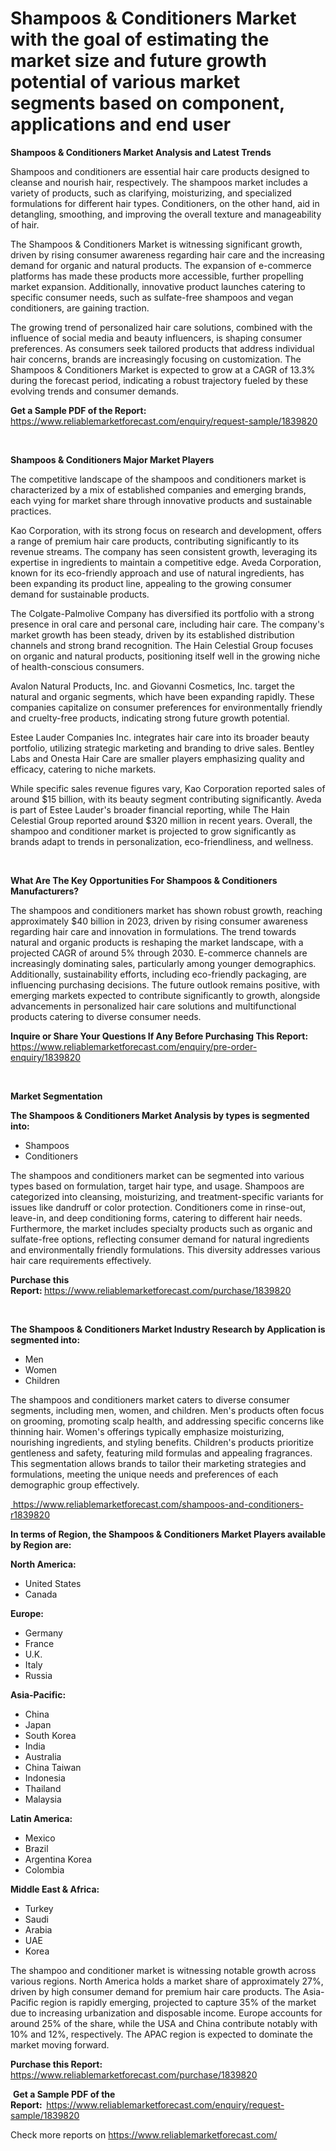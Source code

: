 <p><h1>Shampoos & Conditioners Market with the goal of estimating the market size and future growth potential of various market segments based on component, applications and end user</h1></p><p><strong>Shampoos & Conditioners Market Analysis and Latest Trends</strong></p>
<p><p>Shampoos and conditioners are essential hair care products designed to cleanse and nourish hair, respectively. The shampoos market includes a variety of products, such as clarifying, moisturizing, and specialized formulations for different hair types. Conditioners, on the other hand, aid in detangling, smoothing, and improving the overall texture and manageability of hair.</p><p>The Shampoos & Conditioners Market is witnessing significant growth, driven by rising consumer awareness regarding hair care and the increasing demand for organic and natural products. The expansion of e-commerce platforms has made these products more accessible, further propelling market expansion. Additionally, innovative product launches catering to specific consumer needs, such as sulfate-free shampoos and vegan conditioners, are gaining traction.</p><p>The growing trend of personalized hair care solutions, combined with the influence of social media and beauty influencers, is shaping consumer preferences. As consumers seek tailored products that address individual hair concerns, brands are increasingly focusing on customization. The Shampoos & Conditioners Market is expected to grow at a CAGR of 13.3% during the forecast period, indicating a robust trajectory fueled by these evolving trends and consumer demands.</p></p>
<p><strong>Get a Sample PDF of the Report:&nbsp;</strong> <a href="https://www.reliablemarketforecast.com/enquiry/request-sample/1839820?utm_campaign=1832&utm_medium=2&utm_source=Github&utm_content=ia&utm_term=07022025&utm_id=shampoos-conditioners">https://www.reliablemarketforecast.com/enquiry/request-sample/1839820</a></p>
<p>&nbsp;</p>
<p><strong>Shampoos & Conditioners Major Market Players</strong></p>
<p><p>The competitive landscape of the shampoos and conditioners market is characterized by a mix of established companies and emerging brands, each vying for market share through innovative products and sustainable practices.</p><p>Kao Corporation, with its strong focus on research and development, offers a range of premium hair care products, contributing significantly to its revenue streams. The company has seen consistent growth, leveraging its expertise in ingredients to maintain a competitive edge. Aveda Corporation, known for its eco-friendly approach and use of natural ingredients, has been expanding its product line, appealing to the growing consumer demand for sustainable products.</p><p>The Colgate-Palmolive Company has diversified its portfolio with a strong presence in oral care and personal care, including hair care. The company's market growth has been steady, driven by its established distribution channels and strong brand recognition. The Hain Celestial Group focuses on organic and natural products, positioning itself well in the growing niche of health-conscious consumers.</p><p>Avalon Natural Products, Inc. and Giovanni Cosmetics, Inc. target the natural and organic segments, which have been expanding rapidly. These companies capitalize on consumer preferences for environmentally friendly and cruelty-free products, indicating strong future growth potential.</p><p>Estee Lauder Companies Inc. integrates hair care into its broader beauty portfolio, utilizing strategic marketing and branding to drive sales. Bentley Labs and Onesta Hair Care are smaller players emphasizing quality and efficacy, catering to niche markets.</p><p>While specific sales revenue figures vary, Kao Corporation reported sales of around $15 billion, with its beauty segment contributing significantly. Aveda is part of Estee Lauder's broader financial reporting, while The Hain Celestial Group reported around $320 million in recent years. Overall, the shampoo and conditioner market is projected to grow significantly as brands adapt to trends in personalization, eco-friendliness, and wellness.</p></p>
<p>&nbsp;</p>
<p><strong>What Are The Key Opportunities For Shampoos & Conditioners Manufacturers?</strong></p>
<p><p>The shampoos and conditioners market has shown robust growth, reaching approximately $40 billion in 2023, driven by rising consumer awareness regarding hair care and innovation in formulations. The trend towards natural and organic products is reshaping the market landscape, with a projected CAGR of around 5% through 2030. E-commerce channels are increasingly dominating sales, particularly among younger demographics. Additionally, sustainability efforts, including eco-friendly packaging, are influencing purchasing decisions. The future outlook remains positive, with emerging markets expected to contribute significantly to growth, alongside advancements in personalized hair care solutions and multifunctional products catering to diverse consumer needs.</p></p>
<p><strong>Inquire or Share Your Questions If Any Before Purchasing This Report:</strong> <a href="https://www.reliablemarketforecast.com/enquiry/pre-order-enquiry/1839820?utm_campaign=1832&utm_medium=2&utm_source=Github&utm_content=ia&utm_term=07022025&utm_id=shampoos-conditioners">https://www.reliablemarketforecast.com/enquiry/pre-order-enquiry/1839820</a></p>
<p>&nbsp;</p>
<p><strong>Market Segmentation</strong></p>
<p><strong>The Shampoos & Conditioners Market Analysis by types is segmented into:</strong></p>
<p><ul><li>Shampoos</li><li>Conditioners</li></ul></p>
<p><p>The shampoos and conditioners market can be segmented into various types based on formulation, target hair type, and usage. Shampoos are categorized into cleansing, moisturizing, and treatment-specific variants for issues like dandruff or color protection. Conditioners come in rinse-out, leave-in, and deep conditioning forms, catering to different hair needs. Furthermore, the market includes specialty products such as organic and sulfate-free options, reflecting consumer demand for natural ingredients and environmentally friendly formulations. This diversity addresses various hair care requirements effectively.</p></p>
<p><strong>Purchase this Report:&nbsp;</strong><a href="https://www.reliablemarketforecast.com/purchase/1839820?utm_campaign=1832&utm_medium=2&utm_source=Github&utm_content=ia&utm_term=07022025&utm_id=shampoos-conditioners">https://www.reliablemarketforecast.com/purchase/1839820</a></p>
<p>&nbsp;</p>
<p><strong>The Shampoos & Conditioners Market Industry Research by Application is segmented into:</strong></p>
<p><ul><li>Men</li><li>Women</li><li>Children</li></ul></p>
<p><p>The shampoos and conditioners market caters to diverse consumer segments, including men, women, and children. Men's products often focus on grooming, promoting scalp health, and addressing specific concerns like thinning hair. Women's offerings typically emphasize moisturizing, nourishing ingredients, and styling benefits. Children's products prioritize gentleness and safety, featuring mild formulas and appealing fragrances. This segmentation allows brands to tailor their marketing strategies and formulations, meeting the unique needs and preferences of each demographic group effectively.</p></p>
<p><a href="https://www.reliablemarketforecast.com/shampoos-and-conditioners-r1839820?utm_campaign=1832&utm_medium=2&utm_source=Github&utm_content=ia&utm_term=07022025&utm_id=shampoos-conditioners">&nbsp;https://www.reliablemarketforecast.com/shampoos-and-conditioners-r1839820</a></p>
<p><strong>In terms of Region, the Shampoos & Conditioners Market Players available by Region are:</strong></p>
<p>
    <p> <strong> North America: </strong>
        <ul>
            <li>United States</li>
            <li>Canada</li>
        </ul>
        </p> 
    <p> <strong> Europe: </strong>
        <ul>
            <li>Germany</li>
            <li>France</li>
            <li>U.K.</li>
            <li>Italy</li>
            <li>Russia</li>
        </ul>
        </p> 
    <p> <strong> Asia-Pacific: </strong>
        <ul>
            <li>China</li>
            <li>Japan</li>
            <li>South Korea</li>
            <li>India</li>
            <li>Australia</li>
            <li>China Taiwan</li>
            <li>Indonesia</li>
            <li>Thailand</li>
            <li>Malaysia</li>
        </ul>
        </p> 
    <p> <strong> Latin America: </strong>
        <ul>
            <li>Mexico</li>
            <li>Brazil</li>
            <li>Argentina Korea</li>
            <li>Colombia</li>
        </ul>
        </p> 
    <p> <strong> Middle East & Africa: </strong>
        <ul>
            <li>Turkey</li>
            <li>Saudi</li>
            <li>Arabia</li>
            <li>UAE</li>
            <li>Korea</li>
        </ul>
    </p>
    </p>
<p><p>The shampoo and conditioner market is witnessing notable growth across various regions. North America holds a market share of approximately 27%, driven by high consumer demand for premium hair care products. The Asia-Pacific region is rapidly emerging, projected to capture 35% of the market due to increasing urbanization and disposable income. Europe accounts for around 25% of the share, while the USA and China contribute notably with 10% and 12%, respectively. The APAC region is expected to dominate the market moving forward.</p></p>
<p><strong>Purchase this Report: </strong><a href="https://www.reliablemarketforecast.com/purchase/1839820?utm_campaign=1832&utm_medium=2&utm_source=Github&utm_content=ia&utm_term=07022025&utm_id=shampoos-conditioners">https://www.reliablemarketforecast.com/purchase/1839820</a></p>
<p>&nbsp;<strong>Get a Sample PDF of the Report:&nbsp;&nbsp;</strong><a href="https://www.reliablemarketforecast.com/enquiry/request-sample/1839820?utm_campaign=1832&utm_medium=2&utm_source=Github&utm_content=ia&utm_term=07022025&utm_id=shampoos-conditioners">https://www.reliablemarketforecast.com/enquiry/request-sample/1839820</a></p>
<p><strong></strong></p>
<p>Check more reports on <a href="https://www.reliablemarketforecast.com/?utm_campaign=1832&utm_medium=2&utm_source=Github&utm_content=ia&utm_term=07022025&utm_id=shampoos-conditioners">https://www.reliablemarketforecast.com/</a></p>